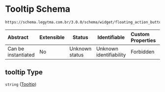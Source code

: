 # Tooltip Schema

```txt
https://schema.legytma.com.br/3.0.0/schema/widget/floating_action_button.schema.json#/properties/tooltip
```




| Abstract            | Extensible | Status         | Identifiable            | Custom Properties | Additional Properties | Access Restrictions | Defined In                                                                                                         |
| :------------------ | ---------- | -------------- | ----------------------- | :---------------- | --------------------- | ------------------- | ------------------------------------------------------------------------------------------------------------------ |
| Can be instantiated | No         | Unknown status | Unknown identifiability | Forbidden         | Allowed               | none                | [floating_action_button.schema.json\*](../schema/widget/floating_action_button.schema.json) |

## tooltip Type

`string` ([Tooltip](floating_action_button-properties-tooltip.md))
